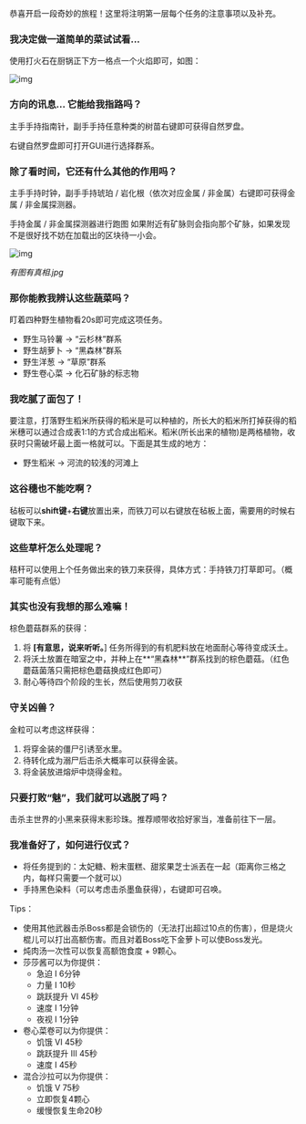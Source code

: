 恭喜开启一段奇妙的旅程！这里将注明第一层每个任务的注意事项以及补充。

### 我决定做一道简单的菜试试看...

使用打火石在厨锅正下方一格点一个火焰即可，如图：

![img](https://g-c-z.cc/wp-content/uploads/2022/08/厨锅.png)

### 方向的讯息... 它能给我指路吗？

主手手持指南针，副手手持任意种类的树苗右键即可获得自然罗盘。

右键自然罗盘即可打开GUI进行选择群系。

### 除了看时间，它还有什么其他的作用吗？

主手手持时钟，副手手持琥珀 / 岩化根（依次对应金属 / 非金属）右键即可获得金属 / 非金属探测器。

手持金属 / 非金属探测器进行跑图 如果附近有矿脉则会指向那个矿脉，如果发现不是很好找不妨在加载出的区块待一小会。

![img](https://g-c-z.cc/wp-content/uploads/2022/08/金属探测器-1024x554.jpg)

*有图有真相.jpg*

### 那你能教我辨认这些蔬菜吗？

盯着四种野生植物看20s即可完成这项任务。

- 野生马铃薯 -> “云杉林”群系
- 野生胡萝卜 -> “黑森林”群系
- 野生洋葱    -> “草原”群系
- 野生卷心菜 -> 化石矿脉的标志物

### 我吃腻了面包了！

要注意，打落野生稻米所获得的稻米是可以种植的，所长大的稻米所打掉获得的稻米穗可以通过合成表1:1的方式合成出稻米。稻米(所长出来的植物)是两格植物，收获时只需破坏最上面一格就可以。下面是其生成的地方：

- 野生稻米 -> 河流的较浅的河滩上

### 这谷穗也不能吃啊？

毡板可以**shift键**+**右键**放置出来，而铁刀可以右键放在毡板上面，需要用的时候右键取下来。

### 这些草杆怎么处理呢？

秸秆可以使用上个任务做出来的铁刀来获得，具体方式：手持铁刀打草即可。（概率可能有点低）

### 其实也没有我想的那么难嘛！

棕色蘑菇群系的获得：

1. 将 **[有意思，说来听听。**] 任务所得到的有机肥料放在地面耐心等待变成沃土。
2. 将沃土放置在暗室之中，并种上在**“黑森林**”群系找到的棕色蘑菇。（红色蘑菇菌落只需把棕色蘑菇换成红色即可）
3. 耐心等待四个阶段的生长，然后使用剪刀收获

### 守关凶兽？

金粒可以考虑这样获得：

1. 将穿金装的僵尸引诱至水里。
2. 待转化成为溺尸后击杀大概率可以获得金装。
3. 将金装放进熔炉中烧得金粒。

### 只要打败“魅”，我们就可以逃脱了吗？

击杀主世界的小黑来获得末影珍珠。推荐顺带收拾好家当，准备前往下一层。

### 我准备好了，如何进行仪式？

- 将任务提到的：太妃糖、粉末蛋糕、甜浆果芝士派丟在一起（距离你三格之内，每样只需要一个就可以）
- 手持黑色染料（可以考虑击杀墨鱼获得），右键即可召唤。

Tips：
- 使用其他武器击杀Boss都是会锁伤的（无法打出超过10点的伤害），但是烧火棍儿可以打出高额伤害。而且对着Boss吃下金萝卜可以使Boss发光。
- 炖肉汤一次性可以恢复高额饱食度 + 9颗心。
- 莎莎酱可以为你提供：
  - 急迫 I 6分钟
  - 力量 I 10秒
  - 跳跃提升 VI 45秒
  - 速度 I 1分钟
  - 夜视 I 1分钟
- 卷心菜卷可以为你提供：
  - 饥饿 VI 45秒
  - 跳跃提升 III 45秒
  - 速度 I 45秒
- 混合沙拉可以为你提供：
  - 饥饿 V 75秒
  - 立即恢复4颗心
  - 缓慢恢复生命20秒

